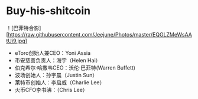 # Buy-his-shitcoin


！[巴菲特合影][https://raw.githubusercontent.com/Jeejune/Photos/master/EQGLZMeWsAAtUi9.jpg]



* eToro创始人兼CEO：Yoni Assia
* 币安慈善负责人：海宇（Helen Hai）
* 伯克希尔·哈撒韦CEO：沃伦·巴菲特(Warren Buffett)
* 波场创始人：孙宇晨（Justin Sun）
* 莱特币创始人：李启威（Charlie Lee）
* 火币CFO李书沸：（Chris Lee）
